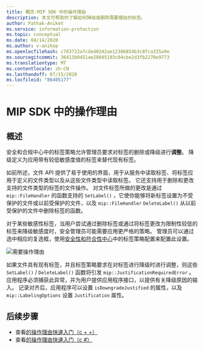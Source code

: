 ```yaml
---
title: 概念-MIP SDK 中的操作理由
description: 本文可帮助你了解如何降级或删除需要理由的标签。
author: Pathak-Aniket
ms.service: information-protection
ms.topic: conceptual
ms.date: 04/14/2020
ms.author: v-anikep
ms.openlocfilehash: c783722a7cded0242ae12386854b3c8fca325a9e
ms.sourcegitcommit: 36413b0451ae28045193c04cbe2d3fb2270e9773
ms.translationtype: MT
ms.contentlocale: zh-CN
ms.lasthandoff: 07/15/2020
ms.locfileid: "86405177"
---
```

# <a name="action-justification-in-mip-sdk"></a>MIP SDK 中的操作理由

## <a name="overview"></a>概述

安全和合规中心中的标签策略允许管理员要求对标签的删除或降级进行**调整**。 降级定义为应用带有较低敏感度值的标签来替代现有标签。

如前所述，文件 API 提供了易于使用的界面，用于从服务中读取标签、将标签应用于定义的文件类型以及从这些文件类型中读取标签。 它还支持用于删除和更改支持的文件类型的标签的文件操作。 对文件标签所做的更改是通过 `mip::FileHandler` 的函数支持的 `SetLabel()` ，它使你能够将新标签设置为不受保护的文件或以前受保护的文件，以及 `mip::FileHandler` `DeleteLabel()` 从以前受保护的文件中删除标签的函数。

对于某些敏感性标签，当用户尝试通过删除标签或通过将标签更改为限制性较低的标签来降级敏感度时，安全管理员可能需要应用更严格的策略。 管理员可以通过选中相应的复选框，使用[安全性和符合性中心](https://sip.compliance.microsoft.com/)中的标签策略配置来配置此设置。

![需要操作理由](./media/justify-action.png)

如果文件具有现有标签，并且标签策略要求在对标签进行降级时进行调整，则这些 `SetLabel()` / `DeleteLabel()` 函数将引发 `mip::JustificationRequiredError` 。 应用程序必须捕获此异常，并为用户提供应用程序接口，以提供有关降级原因的输入。 记录对齐后，应用程序可以设置 `isDowngradeJustified` 的属性，以及 `mip::LabelingOptions` 设置 `Justification` 属性。

## <a name="next-steps"></a>后续步骤

- 查看[的操作理由快速入门（c + +）](quick-file-justify-actions-cpp.md)
- 查看[的操作理由快速入门（c #）](quick-file-justify-actions-csharp.md)